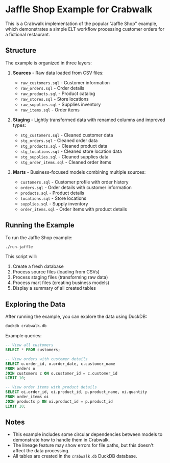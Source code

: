# Jaffle Shop Example for Crabwalk

This is a Crabwalk implementation of the popular "Jaffle Shop" example, which demonstrates a simple ELT workflow processing customer orders for a fictional restaurant.

## Structure

The example is organized in three layers:

1. **Sources** - Raw data loaded from CSV files:
   - `raw_customers.sql` - Customer information
   - `raw_orders.sql` - Order details
   - `raw_products.sql` - Product catalog
   - `raw_stores.sql` - Store locations
   - `raw_supplies.sql` - Supplies inventory
   - `raw_items.sql` - Order items

2. **Staging** - Lightly transformed data with renamed columns and improved types:
   - `stg_customers.sql` - Cleaned customer data
   - `stg_orders.sql` - Cleaned order data
   - `stg_products.sql` - Cleaned product data
   - `stg_locations.sql` - Cleaned store location data
   - `stg_supplies.sql` - Cleaned supplies data
   - `stg_order_items.sql` - Cleaned order items

3. **Marts** - Business-focused models combining multiple sources:
   - `customers.sql` - Customer profile with order history
   - `orders.sql` - Order details with customer information
   - `products.sql` - Product details
   - `locations.sql` - Store locations
   - `supplies.sql` - Supply inventory
   - `order_items.sql` - Order items with product details

## Running the Example

To run the Jaffle Shop example:

```bash
./run-jaffle
```

This script will:
1. Create a fresh database
2. Process source files (loading from CSVs)
3. Process staging files (transforming raw data)
4. Process mart files (creating business models)
5. Display a summary of all created tables

## Exploring the Data

After running the example, you can explore the data using DuckDB:

```bash
duckdb crabwalk.db
```

Example queries:

```sql
-- View all customers
SELECT * FROM customers;

-- View orders with customer details
SELECT o.order_id, o.order_date, c.customer_name
FROM orders o
JOIN customers c ON o.customer_id = c.customer_id
LIMIT 10;

-- View order items with product details
SELECT oi.order_id, oi.product_id, p.product_name, oi.quantity
FROM order_items oi
JOIN products p ON oi.product_id = p.product_id
LIMIT 10;
```

## Notes

- This example includes some circular dependencies between models to demonstrate how to handle them in Crabwalk.
- The lineage feature may show errors for file paths, but this doesn't affect the data processing.
- All tables are created in the `crabwalk.db` DuckDB database.